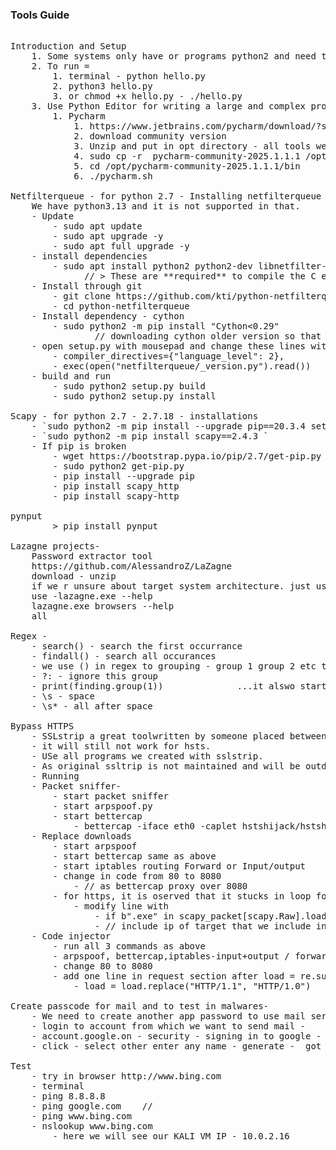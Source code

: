 ### Tools Guide

<pre>

Introduction and Setup
	1. Some systems only have or programs python2 and need to write or run with python2.
	2. To run =
		1. terminal - python hello.py
		2. python3 hello.py
		3. or chmod +x hello.py - ./hello.py
	3. Use Python Editor for writing a large and complex programs and debugging them
		1. Pycharm
			1. https://www.jetbrains.com/pycharm/download/?section=linux
			2. download community version
			3. Unzip and put in opt directory - all tools we put there
			4. sudo cp -r  pycharm-community-2025.1.1.1 /opt/
			5. cd /opt/pycharm-community-2025.1.1.1/bin
			6. ./pycharm.sh

Netfilterqueue - for python 2.7 - Installing netfilterqueue for python2.  2.7.18
	We have python3.13 and it is not supported in that.
	- Update
		- sudo apt update
		- sudo apt upgrade -y
		- sudo apt full upgrade -y
	- install dependencies
		- sudo apt install python2 python2-dev libnetfilter-queue-dev
			  // > These are **required** to compile the C extension.
	- Install through git
		- git clone https://github.com/kti/python-netfilterqueue.git
		- cd python-netfilterqueue
	- Install dependency - cython
		- sudo python2 -m pip install "Cython<0.29" 
				// downloading cython older version so that it supports our library libnetfilter, dependency and module netfilterqueue
	- open setup.py with mousepad and change these lines with this
		- compiler_directives={"language_level": 2},
		- exec(open("netfilterqueue/_version.py").read())
	- build and run
		- sudo python2 setup.py build
		- sudo python2 setup.py install

Scapy - for python 2.7 - 2.7.18 - installations
	- `sudo python2 -m pip install --upgrade pip==20.3.4 setuptools==44.1.1 wheel`
	- `sudo python2 -m pip install scapy==2.4.3 `
	- If pip is broken
		- wget https://bootstrap.pypa.io/pip/2.7/get-pip.py
		- sudo python2 get-pip.py
		- pip install --upgrade pip
		- pip install scapy_http
		- pip install scapy-http

pynput
		> pip install pynput

Lazagne projects-
	Password extractor tool
	https://github.com/AlessandroZ/LaZagne
	download - unzip
	if we r unsure about target system architecture. just use 32 bit it will run on both
	use -lazagne.exe --help
	lazagne.exe browsers --help
	all

Regex -
	- search() - search the first occurrance
	- findall() - search all occurances
	- we use () in regex to grouping - group 1 group 2 etc to what when to use
	- ?: - ignore this group
	- print(finding.group(1))              ...it alswo starts from 0, but here we want group 1 result
	- \s - space
	- \s* - all after space

Bypass HTTPS
	- SSLstrip a great toolwritten by someone placed between router and client which tells server that I am communicating with https and to victim, I can communicate with http - https downgrade to http.
	- it will still not work for hsts.
	- USe all programs we created with sslstrip.
	- As original ssltrip is not maintained and will be outdated, we will use bettercap to fulfill our goals.
	- Running
	- Packet sniffer-
		- start packet sniffer
		- start arpspoof.py
		- start bettercap
			- bettercap -iface eth0 -caplet hstshijack/hstshijack
	- Replace downloads
		- start arpspoof
		- start bettercap same as above
		- start iptables routing Forward or Input/output
		- change in code from 80 to 8080
			- // as bettercap proxy over 8080
		- for https, it is oserved that it stucks in loop for checking exe and replacing with exe, to come out of loop, we have to apply if condtition as
			- modify line with
				- if b".exe" in scapy_packet[scapy.Raw].load and b"10.0.2.16" not in scapy_packet[scapy.Raw].load
				- // include ip of target that we include in file.
	- Code injector
		- run all 3 commands as above
		- arpspoof, bettercap,iptables-input+output / forward
		- change 80 to 8080
		- add one line in request section after load = re.sub // in last line of request.
			- load = load.replace("HTTP/1.1", "HTTP/1.0")

Create passcode for mail and to test in malwares-
	- We need to create another app password to use mail server
	- login to account from which we want to send mail -
	- account.google.on - security - signing in to google - app password
	- click - select other enter any name - generate -  got password copy and use it.

Test
	- try in browser http://www.bing.com
	- terminal
	- ping 8.8.8.8
	- ping google.com    // 
	- ping www.bing.com
	- nslookup www.bing.com
		- here we will see our KALI VM IP - 10.0.2.16

</pre>     
	
